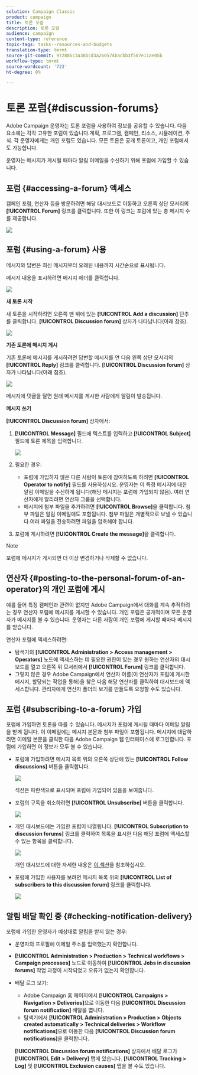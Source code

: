 ```yaml
---
solution: Campaign Classic
product: campaign
title: 토론 포럼
description: 토론 포럼
audience: campaign
content-type: reference
topic-tags: tasks--resources-and-budgets
translation-type: tm+mt
source-git-commit: 972885c3a38bcd3a260574bacbb3f507e11ae05b
workflow-type: tm+mt
source-wordcount: '723'
ht-degree: 0%

---
```



# 토론 포럼{#discussion-forums}

Adobe Campaign 운영자는 토론 포럼을 사용하여 정보를 공유할 수 있습니다. 다음 요소에는 각각 고유한 포럼이 있습니다.계획, 프로그램, 캠페인, 리소스, 시뮬레이션, 주식. 각 운영자에게는 개인 포럼도 있습니다. 모든 토론은 공개 토론이고, 개인 포럼에서도 가능합니다.

운영자는 메시지가 게시될 때마다 알림 이메일을 수신하기 위해 포럼에 가입할 수 있습니다.

## 포럼 {#accessing-a-forum} 액세스

캠페인 포럼, 연산자 등을 방문하려면 해당 대시보드로 이동하고 오른쪽 상단 모서리의 **[!UICONTROL Forum]** 링크를 클릭합니다. 또한 이 링크는 포럼에 있는 총 메시지 수를 제공합니다.

![](assets/mrm_forum_access_link.png)

## 포럼 {#using-a-forum} 사용

메시지와 답변은 최신 메시지부터 오래된 내용까지 시간순으로 표시됩니다.

메시지 내용을 표시하려면 메시지 헤더를 클릭합니다.

![](assets/mrm_forum_expand_msg.png)

**새 토론 시작**

새 토론을 시작하려면 오른쪽 맨 위에 있는 **[!UICONTROL Add a discussion]** 단추를 클릭합니다. **[!UICONTROL Discussion forum]** 상자가 나타납니다(아래 참조).

![](assets/mrm_forum_new_thread.png)

**기존 토론에 메시지 게시**

기존 토론에 메시지를 게시하려면 답변할 메시지를 연 다음 왼쪽 상단 모서리의 **[!UICONTROL Reply]** 링크를 클릭합니다. **[!UICONTROL Discussion forum]** 상자가 나타납니다(아래 참조).

![](assets/mrm_forum_answer_msg.png)

메시지에 댓글을 달면 원래 메시지를 게시한 사람에게 알림이 발송됩니다.

**메시지 쓰기**

**[!UICONTROL Discussion forum]** 상자에서:

1. **[!UICONTROL Message]** 필드에 텍스트를 입력하고 **[!UICONTROL Subject]** 필드에 토론 제목을 입력합니다.

   ![](assets/mrm_forum_edit_msg.png)

1. 필요한 경우:

   * 포럼에 가입하지 않은 다른 사람이 토론에 참여하도록 하려면 **[!UICONTROL Operator to notify]** 필드를 사용하십시오. 운영자는 이 특정 메시지에 대한 알림 이메일을 수신하게 됩니다(해당 메시지는 포럼에 가입되지 않음). 여러 연산자에게 알리려면 연산자 그룹을 선택합니다.
   * 메시지에 첨부 파일을 추가하려면 **[!UICONTROL Browse]**&#x200B;을 클릭합니다. 첨부 파일은 알림 이메일에도 포함됩니다. 첨부 파일은 개별적으로 보낼 수 있습니다.여러 파일을 전송하려면 파일을 압축해야 합니다.

1. 포럼에 게시하려면 **[!UICONTROL Create the message]**&#x200B;을 클릭합니다.

>[!NOTE]
>
>포럼에 메시지가 게시되면 더 이상 변경하거나 삭제할 수 없습니다.

## 연산자 {#posting-to-the-personal-forum-of-an-operator}의 개인 포럼에 게시

예를 들어 특정 캠페인과 관련이 없지만 Adobe Campaign에서 대화를 계속 추적하려는 경우 연산자 포럼에 메시지를 게시할 수 있습니다. 개인 포럼은 공개적이며 모든 운영자가 메시지를 볼 수 있습니다. 운영자는 다른 사람이 개인 포럼에 게시할 때마다 메시지를 받습니다.

연산자 포럼에 액세스하려면:

* 탐색기의 **[!UICONTROL Administration > Access management > Operators]** 노드에 액세스하는 데 필요한 권한이 있는 경우 원하는 연산자의 대시보드를 열고 오른쪽 위 모서리에서 **[!UICONTROL Forum]** 링크를 클릭합니다.
* 그렇지 않은 경우 Adobe Campaign에서 연산자 이름(이 연산자가 포럼에 게시한 메시지, 할당되는 작업을 통해)을 찾은 다음 해당 연산자를 클릭하여 대시보드에 액세스합니다. 관리자에게 연산자 폴더의 보기를 만들도록 요청할 수도 있습니다.

## 포럼 {#subscribing-to-a-forum} 가입

포럼에 가입하면 토론을 따를 수 있습니다. 메시지가 포럼에 게시될 때마다 이메일 알림을 받게 됩니다. 이 이메일에는 메시지 본문과 첨부 파일이 포함됩니다. 메시지에 대답하려면 이메일 본문을 클릭한 다음 Adobe Campaign 웹 인터페이스에 로그인합니다. 포럼에 가입하면 이 정보가 모두 볼 수 있습니다.

* 포럼에 가입하려면 메시지 목록 위의 오른쪽 상단에 있는 **[!UICONTROL Follow discussions]** 버튼을 클릭합니다.

   ![](assets/mrm_forum_subscribe.png)

   섹션은 파란색으로 표시되며 포럼에 가입되어 있음을 보여줍니다.

* 포럼의 구독을 취소하려면 **[!UICONTROL Unsubscribe]** 버튼을 클릭합니다.

   ![](assets/mrm_forum_unsubscribe.png)

* 개인 대시보드에는 가입한 포럼이 나열됩니다. **[!UICONTROL Subscription to discussion forums]** 링크를 클릭하여 목록을 표시한 다음 해당 포럼에 액세스할 수 있는 항목을 클릭합니다.

   ![](assets/platform_dashboard_operator_subscr_forums.png)

   개인 대시보드에 대한 자세한 내용은 [이 섹션](../../platform/using/access-management.md#operators)을 참조하십시오.

* 포럼에 가입한 사용자를 보려면 메시지 목록 위의 **[!UICONTROL List of subscribers to this discussion forum]** 링크를 클릭합니다.

   ![](assets/mrm_forum_subscribers.png)

## 알림 배달 확인 중 {#checking-notification-delivery}

포럼에 가입한 운영자가 예상대로 알림을 받지 않는 경우:

* 운영자의 프로필에 이메일 주소를 입력했는지 확인합니다.
* **[!UICONTROL Administration > Production > Technical workflows > Campaign processes]** 노드로 이동하여 **[!UICONTROL Jobs in discussion forums]** 작업 과정이 시작되었고 오류가 없는지 확인합니다.
* 배달 로그 보기:

   * Adobe Campaign 홈 페이지에서 **[!UICONTROL Campaigns > Navigation > Deliveries]**&#x200B;으로 이동한 다음 **[!UICONTROL Discussion forum notification]** 배달을 엽니다.
   * 탐색기에서 **[!UICONTROL Administration > Production > Objects created automatically > Technical deliveries > Workflow notifications]**&#x200B;으로 이동한 다음 **[!UICONTROL Discussion forum notifications]**&#x200B;을 클릭합니다.

   **[!UICONTROL Discussion forum notifications]** 상자에서 배달 로그가 **[!UICONTROL Edit > Delivery]** 탭에 있습니다. **[!UICONTROL Tracking > Log]** 및 **[!UICONTROL Exclusion causes]** 탭을 볼 수도 있습니다.

